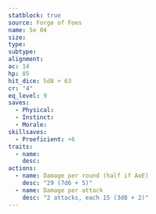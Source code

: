 ```yaml
---
statblock: true
source: Forge of Foes
name: 5e 04
size: 
type: 
subtype: 
alignment: 
ac: 14
hp: 85
hit_dice: 5d8 + 63
cr: "4"
eq_level: 9
saves:
  - Physical: 
  - Instinct: 
  - Morale: 
skillsaves:
  - Proeficient: +6
traits:
  - name: 
    desc: 
actions:
  - name: Damage per round (half if AoE)
    desc: "29 (7d6 + 5)"
  - name: Damage per attack
    desc: "2 attacks, each 15 (3d8 + 2)"
---
```

